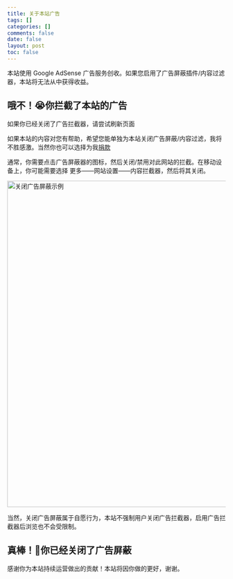 ```yaml
---
title: 关于本站广告
tags: []
categories: []
comments: false
date: false
layout: post
toc: false
---
```


本站使用 Google AdSense 广告服务创收。如果您启用了广告屏蔽插件/内容过滤器，本站将无法从中获得收益。

<section class="tloA is-hidden">

## 哦不！😭你拦截了本站的广告

如果你已经关闭了广告拦截器，请尝试刷新页面

如果本站的内容对您有帮助，希望您能单独为本站关闭广告屏蔽/内容过滤，我将不胜感激。当然你也可以选择为我[捐款](/transfer/)

通常，你需要点击广告屏蔽器的图标，然后关闭/禁用对此网站的拦截。在移动设备上，你可能需要选择 更多——网站设置——内容拦截器，然后将其关闭。

<img src="https://cdn.ze3kr.com/6T-behmofKYLsxlrK0l_MQ/803f08da-99e2-4f58-6575-2f03da76ab01/extra" alt="关闭广告屏蔽示例" width="1148" height="752"/>

当然，关闭广告屏蔽属于自愿行为，本站不强制用户关闭广告拦截器，启用广告拦截器后浏览也不会受限制。

</section>

<section class="tloB">

## 真棒！🎉你已经关闭了广告屏蔽

感谢你为本站持续运营做出的贡献！本站将因你做的更好，谢谢。

</section>
